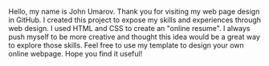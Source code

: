 
Hello, my name is John Umarov. Thank you for visiting my web page design in GitHub. I created this project to expose my skills and experiences through web design. I used HTML and CSS to create an "online resume". I always push myself to be more creative and thought this idea would be a great way to explore those skills. Feel free to use my template to design your own online webpage. Hope you find it useful!

